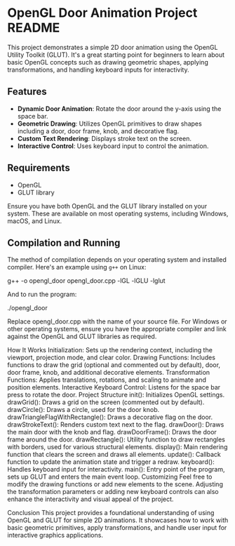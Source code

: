 # OpenGL Door Animation Project README

This project demonstrates a simple 2D door animation using the OpenGL Utility Toolkit (GLUT). It's a great starting point for beginners to learn about basic OpenGL concepts such as drawing geometric shapes, applying transformations, and handling keyboard inputs for interactivity.

## Features

- **Dynamic Door Animation**: Rotate the door around the y-axis using the space bar.
- **Geometric Drawing**: Utilizes OpenGL primitives to draw shapes including a door, door frame, knob, and decorative flag.
- **Custom Text Rendering**: Displays stroke text on the screen.
- **Interactive Control**: Uses keyboard input to control the animation.

## Requirements

- OpenGL
- GLUT library

Ensure you have both OpenGL and the GLUT library installed on your system. These are available on most operating systems, including Windows, macOS, and Linux.

## Compilation and Running

The method of compilation depends on your operating system and installed compiler. Here's an example using `g++` on Linux:


g++ -o opengl_door opengl_door.cpp -lGL -lGLU -lglut

And to run the program:


./opengl_door

Replace opengl_door.cpp with the name of your source file. For Windows or other operating systems, ensure you have the appropriate compiler and link against the OpenGL and GLUT libraries as required.

How It Works
Initialization: Sets up the rendering context, including the viewport, projection mode, and clear color.
Drawing Functions: Includes functions to draw the grid (optional and commented out by default), door, door frame, knob, and additional decorative elements.
Transformation Functions: Applies translations, rotations, and scaling to animate and position elements.
Interactive Keyboard Control: Listens for the space bar press to rotate the door.
Project Structure
init(): Initializes OpenGL settings.
drawGrid(): Draws a grid on the screen (commented out by default).
drawCircle(): Draws a circle, used for the door knob.
drawTriangleFlagWithRectangle(): Draws a decorative flag on the door.
drawStrokeText(): Renders custom text next to the flag.
drawDoor(): Draws the main door with the knob and flag.
drawDoorFrame(): Draws the door frame around the door.
drawRectangle(): Utility function to draw rectangles with borders, used for various structural elements.
display(): Main rendering function that clears the screen and draws all elements.
update(): Callback function to update the animation state and trigger a redraw.
keyboard(): Handles keyboard input for interactivity.
main(): Entry point of the program, sets up GLUT and enters the main event loop.
Customizing
Feel free to modify the drawing functions or add new elements to the scene. Adjusting the transformation parameters or adding new keyboard controls can also enhance the interactivity and visual appeal of the project.

Conclusion
This project provides a foundational understanding of using OpenGL and GLUT for simple 2D animations. It showcases how to work with basic geometric primitives, apply transformations, and handle user input for interactive graphics applications.


